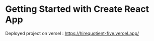 # Getting Started with Create React App

Deployed project on versel :  https://hirequotient-five.vercel.app/

